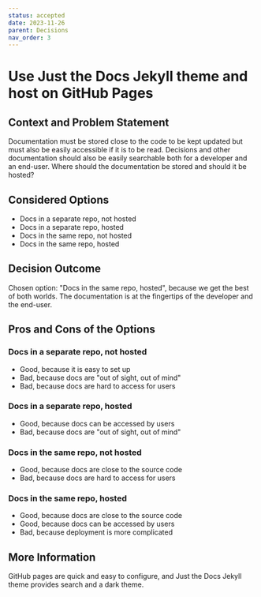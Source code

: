 ```yaml
---
status: accepted
date: 2023-11-26
parent: Decisions
nav_order: 3
---
```


# Use Just the Docs Jekyll theme and host on GitHub Pages

## Context and Problem Statement

Documentation must be stored close to the code to be kept updated but must also be easily accessible if it is to be read.
Decisions and other documentation should also be easily searchable both for a developer and an end-user.
Where should the documentation be stored and should it be hosted?

## Considered Options

- Docs in a separate repo, not hosted
- Docs in a separate repo, hosted
- Docs in the same repo, not hosted
- Docs in the same repo, hosted

## Decision Outcome

Chosen option: "Docs in the same repo, hosted", because we get the best of both worlds.
The documentation is at the fingertips of the developer and the end-user.

## Pros and Cons of the Options

### Docs in a separate repo, not hosted

- Good, because it is easy to set up
- Bad, because docs are "out of sight, out of mind"
- Bad, because docs are hard to access for users

### Docs in a separate repo, hosted

- Good, because docs can be accessed by users
- Bad, because docs are "out of sight, out of mind"

### Docs in the same repo, not hosted

- Good, because docs are close to the source code
- Bad, because docs are hard to access for users

### Docs in the same repo, hosted

- Good, because docs are close to the source code
- Good, because docs can be accessed by users
- Bad, because deployment is more complicated

## More Information

GitHub pages are quick and easy to configure, and Just the Docs Jekyll theme provides search and a dark theme.
